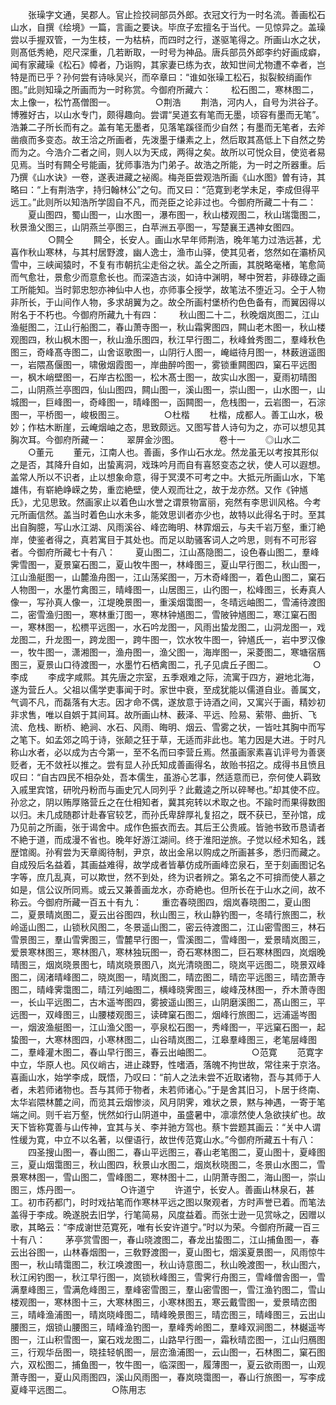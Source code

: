 <!-- { "loadSidebar": true } -->
　　张璪字文通，吴郡人。官止捡挍祠部员外郎。衣冠文行为一时名流。善画松石山水，自撰《绘境》一篇，言画之要诀。毕庶子宏擅名于当代。一见惊异之。盖璪尝以手握双管，一为生枝，一为枯枿，而四时之行，遂驱笔得之。所画山水之状，则髙低秀絶，咫尺深重，几若断取，一时号为神品。唐兵部员外郎李约好画成癖，闻有家藏璪《松石》幛者，乃诣购，其家妻已练为衣，故知世间尤物遭不幸者，岂特是而已乎？孙何尝有诗咏吴兴，而卒章曰：“谁如张璪工松石，拟裂鲛绡画作图。”此则知璪之所画而为一时称赏。今御府所藏六：
　　松石图二，寒林图二，太上像一，松竹髙僧图一。
　　
　　○荆浩
　　荆浩，河内人，自号为洪谷子。博雅好古，以山水专门，颇得趣向。尝谓“吴道玄有笔而无墨，顷容有墨而无笔”。浩兼二子所长而有之。盖有笔无墨者，见落笔蹊径而少自然；有墨而无笔者，去斧凿痕而多变态。故王洽之所画者，先泼墨于缣素之上，然后取其髙低上下自然之势而为之。今浩介二者之间，则人以为天成，两得之矣。故所以可悦众目，使览者易见焉。当时有闗仝号能画，犹师事浩为门弟子。故浩之所能，为一时之所器重。后乃撰《山水诀》一卷，遂表进藏之袐阁。梅尧臣尝观浩所画《山水图》曽有诗，其略曰：“上有荆浩字，持归翰林公”之句。而又曰：“范寛到老学未足，李成但得平远工。”此则所以知浩所学固自不凡，而尧臣之论非过也。今御府所藏二十有二：
　　夏山图四，蜀山图一，山水图一，瀑布图一，秋山楼观图二，秋山瑞霭图二，秋景渔父图三，山阴燕兰亭图三，白苹洲五亭图一，写楚襄王遇神女图四。
　　
　　○闗仝
　　闗仝，长安人。画山水早年师荆浩，晚年笔力过浩远甚，尤喜作秋山寒林，与其村居野渡，幽人逸士，渔市山驿，使其见者，悠然如在灞桥风雪中，三峡闻猿时，不复有市朝抗尘走俗之状。盖仝之所画，其脱略毫楮，笔愈简而气愈壮，景愈少而意愈长也。而深造古淡，如诗中渊明，琴中贺若，非碌碌之画工所能知。当时郭忠恕亦神仙中人也，亦师事仝授学，故笔法不堕近习。仝于人物非所长，于山间作人物，多求胡翼为之。故仝所画村堡桥彴色色备有，而翼因得以附名于不朽也。今御府所藏九十有四：
　　秋山图二十二，秋晚烟岚图二，江山渔艇图二，江山行船图二，春山萧寺图一，秋山霜霁图四，闗山老木图一，秋山楼观图四，秋山枫木图一，秋山渔乐图四，秋江早行图二，秋峰耸秀图二，羣峰秋色图三，奇峰髙寺图二，山舍讴歌图一，山阴行人图一，崦嵫待月图一，林薮逍遥图一，岩隈髙偃图一，啸傲烟霞图一，岸曲醉吟图一，雾锁重闗图四，窠石平远图一，枫木峭壁图一，石岸古松图一，松木髙士图一，故实山水图一，夏雨初晴图二，山阴燕兰亭图四，仙山图四，闗山图一，溪山图一，崇山图一，山水图一，山城图一，巨峰图一，奇峰图一，晴峰图一，函闗图一，危栈图一，云岩图一，石淙图一，平桥图一，峻极图三。
　　
　　○杜楷
　　杜楷，成都人。善工山水，极妙；作枯木断崖，云崦烟岫之态，思致颇远。又图写昔人诗句为之，亦可以想见其胸次耳。今御府所藏一：
　　翠屏金沙图。
　　
　　卷十一
　　◎山水二
　　○董元
　　董元，江南人也。善画，多作山石水龙。然龙虽无以考按其形似之是否，其降升自如，出蛰离洞，戏珠吟月而自有喜怒变态之状，使人可以遐想。盖常人所以不识者，止以想象命意，得于冥漠不可考之中。大抵元所画山水，下笔雄伟，有崭絶峥嵘之势，重峦絶壁，使人观而壮之，故于龙亦然。又作《钟馗氏》，尤见思致。然画家止以着色山水誉之谓景物富丽，宛然有李思训风格。今考元所画信然。盖当时着色山水未多，能效思训者亦少也，故特以此得名于时。至其出自胸臆，写山水江湖、风雨溪谷、峰峦晦明、林霏烟云，与夫千岩万壑，重汀絶岸，使鉴者得之，真若寓目于其处也。而足以助骚客词人之吟思，则有不可形容者。今御府所藏七十有八：
　　夏山图二，江山髙隐图二，设色春山图二，羣峰霁雪图一，夏景窠石图二，夏山牧牛图一，林峰图三，夏山早行图二，秋山图一，江山渔艇图一，山麓渔舟图一，江山荡桨图一，万木奇峰图一，着色山图二，窠石人物图一，水墨竹禽图三，晴峰图一，山居图三，山彴图一，松峰图三，长寿真人像一，写孙真人像一，江堤晚景图一，重溪烟霭图一，冬晴远岫图二，雪浦待渡图二，密雪渔归图一，寒林重汀图一，寒林钟馗图二，雪陂钟馗图二，寒江窠石图一，寒林图一，松槚平远图一，水石吟龙图一，风雨出蛰龙图二，山洞龙图一，戏龙图二，升龙图一，跨龙图一，跨牛图一，饮水牧牛图一，钟馗氏一，岩中罗汉像一，牧牛图一，潇湘图一，渔舟图一，渔父图一，海岸图一，采菱图二，寒塘宿鴈图三，夏景山口待渡图一，水墨竹石栖禽图二，孔子见虞丘子图二。
　　
　　○李成
　　李成字咸熙。其先唐之宗室，五季艰难之际，流寓于四方，避地北海，遂为营丘人。父祖以儒学吏事闻于时。家世中衰，至成犹能以儒道自业。善属文，气调不凡，而磊落有大志。因才命不偶，遂放意于诗酒之间，又寓兴于画，精妙初非求售，唯以自娯于其间耳。故所画山林、薮泽、平远、险易、萦带、曲折、飞流、危栈、断桥、絶涧、水石、风雨、晦明、烟云、雪雾之状，一皆吐其胸中而写之笔下。如孟郊之鸣于诗，张颠之狂于草，无适而非此也。笔力因是大进。于时凡称山水者，必以成为古今第一，至不名而曰李营丘焉。然虽画家素喜讥评号为善褒贬者，无不敛衽以推之。尝有显人孙氏知成善画得名，故贻书招之。成得书且愤且叹曰：“自古四民不相杂处，吾本儒生，虽游心艺事，然适意而已，奈何使人羁致入戚里宾馆，研吮丹粉而与画史冗人同列乎？此戴逵之所以碎琴也。”却其使不应。孙忿之，阴以贿厚赂营丘之在仕相知者，冀其宛转以术取之也。不踰时而果得数图以归。未几成随郡计赴春官较艺，而孙氏卑辞厚礼复招之，既不获已，至孙馆，成乃见前之所画，张于谒舍中。成作色振衣而去。其后王公贵戚。皆驰书致币恳请者不絶于道，而成漫不省也。晚年好游江湖间。终于淮阳逆旅。子觉以经术知名，践歴馆阁。孙宥尝为天章阁待制，尹京，故出金帛以购成之所画甚多，悉归而藏之。自成殁后名益着，其画益难得，故学成者皆摹仿成所画峰峦泉石，至于刻画图记名字等，庶几乱真，可以欺世，然不到处，终为识者辨之。第名之不可揜而使人慕之如是，信公议所同焉。或云又兼善画龙水，亦奇絶也。但所长在于山水之间，故不称云。今御府所藏一百五十有九：
　　重峦春晓图四，烟岚春晓图二，夏山图二，夏景晴岚图二，夏云出谷图四，秋山图三，秋山静钓图一，冬晴行旅图二，秋岭遥山图二，山锁秋风图二，冬景遥山图二，密云待渡图二，江山密雪图三，林石雪景图三，羣山雪霁图三，雪麓早行图一，雪溪图二，雪峰图一，爱景晴岚图三，爱景寒林图三，寒林图八，寒林独玩图一，奇石寒林图二，巨石寒林图四，岚烟晚晴图三，烟岚晓景图七，晴岚晓景图八，岚光清晓图二，晓岚平远图二，晓景双峰图二，阔渚晴峰图二，晓岚图一，晴岚图二，晴峦图二，晴峦平远图三，晴峦萧寺图二，晴峰霁霭图二，晴江列岫图二，横峰晓霁图三，峻峰茂林图一，乔木萧寺图一，长山平远图二，古木遥岑图四，雾披遥山图三，山阴磨溪图二，髙山图三，平远图一，双峰图三，山腰楼观图三，读碑窠石图二，烟峰行旅图二，远浦遥岑图一，烟波渔艇图一，江山渔父图一，亭泉松石图一，秀峰图一，平远窠石图一，起蛰图一，大寒林图四，小寒林图二，山谷晴岚图二，江皋羣峰图三，老笔层峰图二，羣峰灌木图二，春山早行图三，春云出岫图二。
　　
　　○范寛
　　范寛字中立，华原人也。风仪峭古，进止疎野，性嗜酒，落魄不拘世故，常往来于京洛。喜画山水，始学李成，既悟，乃叹曰：“前人之法未尝不近取诸物，吾与其师于人者，未若师诸物也。吾与其师于物者，未若师诸心。”于是舍其旧习，卜居于终南、太华岩隈林麓之间，而览其云烟惨淡，风月阴霁，难状之景，黙与神遇，一寄于笔端之间。则千岩万壑，恍然如行山阴道中，虽盛暑中，凛凛然使人急欲挟纩也。故天下皆称寛善与山传神，宜其与关、李并驰方驾也。蔡卞尝题其画云：“关中人谓性缓为寛，中立不以名著，以俚语行，故世传范寛山水。”今御府所藏五十有八：
　　四圣搜山图一，春山图二，春山平远图三，春山老笔图二，夏山图十，夏峰图三，夏山烟霭图三，秋山图四，秋景山水图二，烟岚秋晓图二，冬景山水图二，雪景寒林图一，雪山图二，雪峰图二，寒林图十二，山阴萧寺图二，海山图一，崇山图三，炼丹图一。
　　
　　○许道宁
　　许道宁，长安人。善画山林泉石，甚工。初市药都门，时时戏拈笔而作寒林平远之图以聚观者，方时声誉已着。而笔法盖得于李成。晩遂脱去旧学，行笔简易，风度益着。而张士逊一见赏咏之，因赠以歌，其略云：“李成谢世范寛死，唯有长安许道宁。”时以为荣。今御府所藏一百三十有八：
　　茅亭赏雪图一，春山晓渡图二，春龙出蛰图二，江山捕鱼图一，春云出谷图一，山林春烟图一，三敎野渡图一，夏山图七，烟溪夏景图一，风雨惊牛图一，秋山晴霭图二，秋江唤渡图一，秋山诗意图二，秋山晚渡图一，秋山图六，秋江闲钓图一，秋江早行图一，岚锁秋峰图三，雪霁行舟图三，雪峰僧舎图一，雪满羣峰图三，雪满危峰图三，羣峰密雪图三，羣山密雪图一，雪江渔钓图二，雪山楼观图一，寒林图十三，大寒林图三，小寒林图五，寒云戴雪图一，爱景晴峦图三，晴峰渔浦图一，晴岚晓峰图二，晴峰晚景图三，晴峦图三，晴峰图三，云出山腰图三，烟锁山腰图三，晴峰渔钓图一，羣峰秀岭图二，羣峰双涧图二，林樾遥岑图一，江山积雪图一，窠石戏龙图二，山路早行图一，霜秋晴峦图一，江山归鴈图三，行观华岳图一，晓挂轻帆图一，层峦渔浦图一，云山图一，石林图二，窠石图六，双松图二，捕鱼图一，牧牛图一，临深图一，履薄图一，夏云欲雨图一，山观萧寺图一，夏山风雨图四，溪山风雨图一，春岚晓霭图一，春山行旅图一，写李成夏峰平远图二。
　　
　　○陈用志
